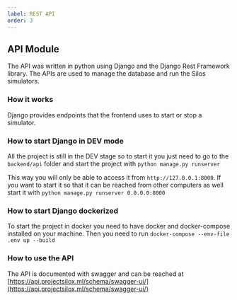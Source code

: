 ```yaml
---
label: REST API
order: 3
---
```


## API Module
The API was written in python using Django and the Django Rest Framework library. 
The APIs are used to manage the database and run the Silos simulators.

### How it works
Django provides endpoints that the frontend uses to start or stop a simulator.

### How to start Django in DEV mode
All the project is still in the DEV stage so to start it you just need to go to the `backend/api` folder and start the project with `python manage.py runserver`

This way you will only be able to access it from `http://127.0.0.1:8000`. If you want to start it so that it can be reached from other computers as well
start it with `python manage.py runserver 0.0.0.0:8000`

### How to start Django dockerized
To start the project in docker you need to have docker and docker-compose installed on your machine.
Then you need to run `docker-compose --env-file .env up --build`

### How to use the API
The API is documented with swagger and can be reached at [https://api.projectsilox.ml/schema/swagger-ui/](https://api.projectsilox.ml/schema/swagger-ui/)
